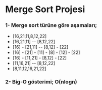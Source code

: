 # Merge Sort Projesi

### 1- Merge sort türüne göre aşamaları;

- [16,21,11,8,12,22] 
- [16,21,11] --  [8,12,22]
- [16] - [21,11]  -- [8,12] - [22]
- [16] - [21] - [11] - [8] - [12] - [22]
- [16] - [11,21] - [8,12] - [22]
- [11,16,21] -- [8,12,22]
- [8,11,12,16,21,22]

### 2- Big-O gösterimi;  O(nlogn)